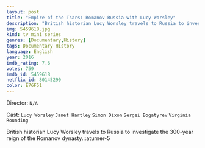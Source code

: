 ```yaml
---
layout: post
title: "Empire of the Tsars: Romanov Russia with Lucy Worsley"
description: "British historian Lucy Worsley travels to Russia to investigate the 300-year reign of the Romanov dynasty.::aturner-5.."
img: 5459618.jpg
kind: tv mini series
genres: [Documentary,History]
tags: Documentary History 
language: English
year: 2016
imdb_rating: 7.6
votes: 759
imdb_id: 5459618
netflix_id: 80145290
color: E76F51
---
```

Director: `N/A`  

Cast: `Lucy Worsley` `Janet Hartley` `Simon Dixon` `Sergei Bogatyrev` `Virginia Rounding` 

British historian Lucy Worsley travels to Russia to investigate the 300-year reign of the Romanov dynasty.::aturner-5